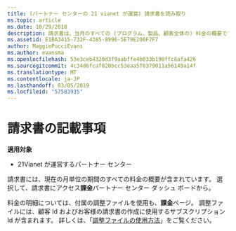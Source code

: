 ```yaml
---
title: (パートナー センターの 21 vianet が運営) 請求書を読み取り
ms.topic: article
ms.date: 10/29/2018
description: 請求書は、当月のすべての (プログラム、製品、顧客全体の) 料金の概要です。 パートナー センター ポータル ダッシュ ボードから、請求書にアクセスします。
ms.assetid: E1BA3415-732F-4385-8996-5E79E200F7F7
author: MaggiePucciEvans
ms.author: evansma
ms.openlocfilehash: 53e3ceb4320d3f9aabffe4b033b190ffc8afa426
ms.sourcegitcommit: 4c34d6fcaf020bcc53eaa5f0379011a56149a14f
ms.translationtype: MT
ms.contentlocale: ja-JP
ms.lasthandoff: 03/05/2019
ms.locfileid: "57583935"
---
```

# <a name="read-your-bill"></a>請求書の記載事項

**適用対象**

-   21Vianet が運営するパートナー センター


請求書には、現在の月単位の期間のすべての料金の概要が含まれています。 選択して、請求書にアクセス**課金**パートナー センター ダッシュ ボードから。

料金の明細については、付属の調整ファイルを使用も、**課金**ページ。 調整ファイルには、顧客 Id およびお客様の請求書の作成に使用するサブスクリプション Id が含まれます。 詳しくは、「[調整ファイルの使用方法](use-the-reconciliation-files.md)」をご覧ください。


 

 

 




